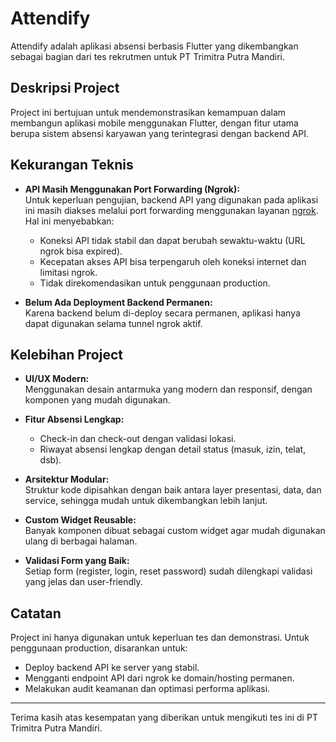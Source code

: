 # Attendify

Attendify adalah aplikasi absensi berbasis Flutter yang dikembangkan sebagai bagian dari tes rekrutmen untuk PT Trimitra Putra Mandiri.

## Deskripsi Project

Project ini bertujuan untuk mendemonstrasikan kemampuan dalam membangun aplikasi mobile menggunakan Flutter, dengan fitur utama berupa sistem absensi karyawan yang terintegrasi dengan backend API.

## Kekurangan Teknis

- **API Masih Menggunakan Port Forwarding (Ngrok):**  
  Untuk keperluan pengujian, backend API yang digunakan pada aplikasi ini masih diakses melalui port forwarding menggunakan layanan [ngrok](https://ngrok.com/). Hal ini menyebabkan:
  - Koneksi API tidak stabil dan dapat berubah sewaktu-waktu (URL ngrok bisa expired).
  - Kecepatan akses API bisa terpengaruh oleh koneksi internet dan limitasi ngrok.
  - Tidak direkomendasikan untuk penggunaan production.

- **Belum Ada Deployment Backend Permanen:**  
  Karena backend belum di-deploy secara permanen, aplikasi hanya dapat digunakan selama tunnel ngrok aktif.

## Kelebihan Project

- **UI/UX Modern:**  
  Menggunakan desain antarmuka yang modern dan responsif, dengan komponen yang mudah digunakan.

- **Fitur Absensi Lengkap:**  
  - Check-in dan check-out dengan validasi lokasi.
  - Riwayat absensi lengkap dengan detail status (masuk, izin, telat, dsb).

- **Arsitektur Modular:**  
  Struktur kode dipisahkan dengan baik antara layer presentasi, data, dan service, sehingga mudah untuk dikembangkan lebih lanjut.

- **Custom Widget Reusable:**  
  Banyak komponen dibuat sebagai custom widget agar mudah digunakan ulang di berbagai halaman.

- **Validasi Form yang Baik:**  
  Setiap form (register, login, reset password) sudah dilengkapi validasi yang jelas dan user-friendly.

## Catatan

Project ini hanya digunakan untuk keperluan tes dan demonstrasi. Untuk penggunaan production, disarankan untuk:
- Deploy backend API ke server yang stabil.
- Mengganti endpoint API dari ngrok ke domain/hosting permanen.
- Melakukan audit keamanan dan optimasi performa aplikasi.

---

Terima kasih atas kesempatan yang diberikan untuk mengikuti tes ini di PT Trimitra Putra Mandiri.
